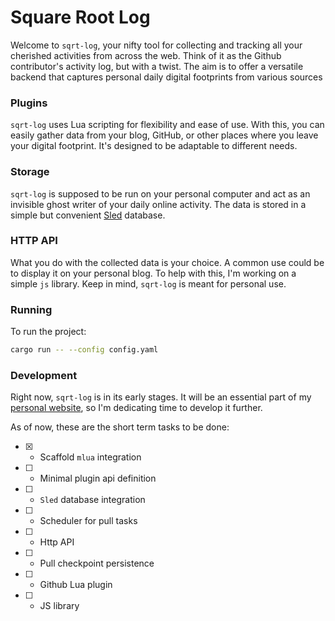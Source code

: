 # Square Root Log
  Welcome to `sqrt-log`, your nifty tool for collecting and tracking all your cherished activities from across the web. Think of it as the Github contributor's activity log, but with a twist. The aim is to offer a versatile backend that captures personal daily digital footprints from various sources
 
### Plugins
  `sqrt-log` uses Lua scripting for flexibility and ease of use. With this, you can easily gather data from your blog, GitHub, or other places where you leave your digital footprint. It's designed to be adaptable to different needs.
 
### Storage
  `sqrt-log` is supposed to be run on your personal computer and act as an invisible ghost writer of your daily online activity. The data is stored in a simple but convenient [Sled](https://github.com/spacejam/sled) database.
  
### HTTP API
  What you do with the collected data is your choice. A common use could be to display it on your personal blog. To help with this, I'm working on a simple `js` library. Keep in mind, `sqrt-log` is meant for personal use.

### Running
  To run the project:
  ```bash
  cargo run -- --config config.yaml
  ```
  
### Development
  Right now, `sqrt-log` is in its early stages. It will be an essential part of my [personal website](https://github.com/bacv/inkagu-co), so I'm dedicating time to develop it further.  
  
  As of now, these are the short term tasks to be done:  
  - [x] - Scaffold `mlua` integration
  - [ ] - Minimal plugin api definition
  - [ ] - `Sled` database integration
  - [ ] - Scheduler for pull tasks
  - [ ] - Http API
  - [ ] - Pull checkpoint persistence
  - [ ] - Github Lua plugin
  - [ ] - JS library
